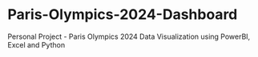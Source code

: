 # Paris-Olympics-2024-Dashboard
Personal Project - Paris Olympics 2024 Data Visualization using PowerBI, Excel and Python
